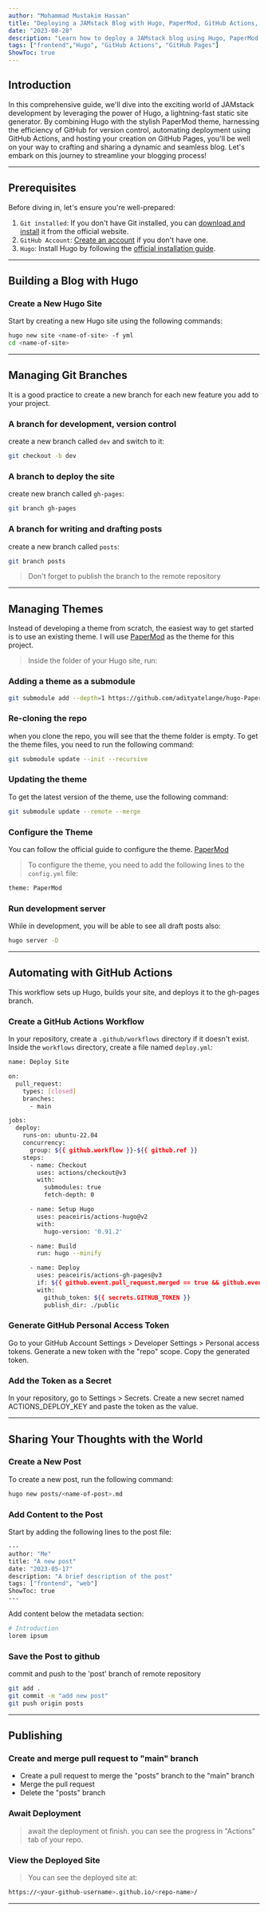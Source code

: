 ```yaml
---
author: "Mohammad Mustakim Hassan"
title: "Deploying a JAMstack Blog with Hugo, PaperMod, GitHub Actions, and GitHub Pages"
date: "2023-08-28"
description: "Learn how to deploy a JAMstack blog using Hugo, PaperMod theme, GitHub Actions, and GitHub Pages."
tags: ["frontend","Hugo", "GitHub Actions", "GitHub Pages"]
ShowToc: true
---
```

## Introduction

In this comprehensive guide, we'll dive into the exciting world of JAMstack development by leveraging the power of Hugo, a lightning-fast static site generator. By combining Hugo with the stylish PaperMod theme, harnessing the efficiency of GitHub for version control, automating deployment using GitHub Actions, and hosting your creation on GitHub Pages, you'll be well on your way to crafting and sharing a dynamic and seamless blog. Let's embark on this journey to streamline your blogging process!

---

## Prerequisites

Before diving in, let's ensure you're well-prepared:

1. `Git installed`: If you don't have Git installed, you can [download and install](https://git-scm.com/downloads) it from the official website.
2. `GitHub Account`: [Create an account](https://github.com/) if you don't have one.
3. `Hugo`: Install Hugo by following the [official installation guide](https://gohugo.io/installation/).

---

## Building a Blog with Hugo

### Create a New Hugo Site

Start by creating a new Hugo site using the following commands:

```bash
hugo new site <name-of-site> -f yml
cd <name-of-site>
```

---

## Managing Git Branches

It is a good practice to create a new branch for each new feature you add to your project.

### A branch for development, version control

create a new branch called `dev` and switch to it:

```bash
git checkout -b dev
```

### A branch to deploy the site

create new branch called `gh-pages`:

```bash
git branch gh-pages
```

### A branch for writing and drafting posts

create a new branch called `posts`:

```bash
git branch posts
```

> Don't forget to publish the branch to the remote repository
---

## Managing Themes

Instead of developing a theme from scratch, the easiest way to get started is to use an existing theme. I will use [PaperMod](https://github.com/adityatelange/hugo-PaperMod) as the theme for this project.
> Inside the folder of your Hugo site, run:

### Adding a theme as a submodule

```bash
git submodule add --depth=1 https://github.com/adityatelange/hugo-PaperMod.git themes/PaperMod
```

### Re-cloning the repo

when you clone the repo, you will see that the theme folder is empty. To get the theme files, you need to run the following command:

```bash
git submodule update --init --recursive
```

### Updating the theme

To get the latest version of the theme, use the following command:

```bash
git submodule update --remote --merge
```

### Configure the Theme

You can follow the official guide to configure the theme. [PaperMod](https://github.com/adityatelange/hugo-PaperMod/wiki/Installation##sample-configyml)

> To configure the theme, you need to add the following lines to the `config.yml` file:

```bash
theme: PaperMod
```

### Run development server

While in development, you will be able to see all draft posts also:

```bash
hugo server -D
```

---

## Automating with GitHub Actions

This workflow sets up Hugo, builds your site, and deploys it to the gh-pages branch.

### Create a GitHub Actions Workflow

In your repository, create a `.github/workflows` directory if it doesn't exist. Inside the `workflows` directory, create a file named `deploy.yml`:

```bash
name: Deploy Site

on:
  pull_request:
    types: [closed]
    branches:
      - main

jobs:
  deploy:
    runs-on: ubuntu-22.04
    concurrency:
      group: ${{ github.workflow }}-${{ github.ref }}
    steps:
      - name: Checkout
        uses: actions/checkout@v3
        with:
          submodules: true
          fetch-depth: 0

      - name: Setup Hugo
        uses: peaceiris/actions-hugo@v2
        with:
          hugo-version: '0.91.2'

      - name: Build
        run: hugo --minify

      - name: Deploy
        uses: peaceiris/actions-gh-pages@v3
        if: ${{ github.event.pull_request.merged == true && github.event.pull_request.base.ref == 'main' }}
        with:
          github_token: ${{ secrets.GITHUB_TOKEN }}
          publish_dir: ./public
```

### Generate GitHub Personal Access Token

Go to your GitHub Account Settings > Developer Settings > Personal access tokens.
Generate a new token with the "repo" scope.
Copy the generated token.

### Add the Token as a Secret

In your repository, go to Settings > Secrets.
Create a new secret named ACTIONS_DEPLOY_KEY and paste the token as the value.

---

## Sharing Your Thoughts with the World

### Create a New Post

To create a new post, run the following command:

```bash
hugo new posts/<name-of-post>.md
```

### Add Content to the Post

Start by adding the following lines to the post file:

```bash
---
author: "Me"
title: "A new post"
date: "2023-05-17"
description: "A brief description of the post"
tags: ["frontend", "web"]
ShowToc: true
---
```

Add content below the metadata section:

```bash
# Introduction
lorem ipsum
```

### Save the Post to github

commit and push to the 'post' branch of remote repository

```bash
git add .
git commit -m "add new post"
git push origin posts
```

---

## Publishing

### Create and merge pull request to "main" branch

- Create a pull request to merge the "posts" branch to the "main" branch
- Merge the pull request
- Delete the "posts" branch

### Await Deployment
>
> await the deployment ot finish. you can see the progress in "Actions" tab of your repo.

### View the Deployed Site
>
> You can see the deployed site at:

```bash
https://<your-github-username>.github.io/<repo-name>/
```

---

